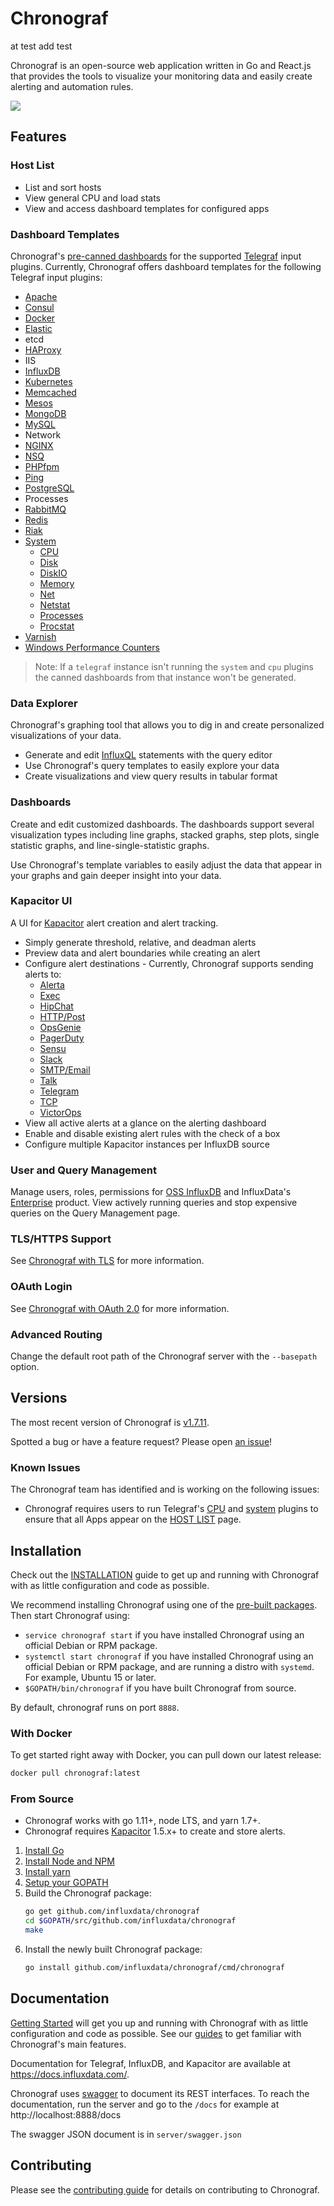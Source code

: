# Chronograf

at test
add test

Chronograf is an open-source web application written in Go and React.js that
provides the tools to visualize your monitoring data and easily create alerting
and automation rules.

<p align="left">
  <img src="https://github.com/influxdata/chronograf/blob/master/docs/images/overview-readme.png"/>
</p>

## Features

### Host List

- List and sort hosts
- View general CPU and load stats
- View and access dashboard templates for configured apps

### Dashboard Templates

Chronograf's
[pre-canned dashboards](https://github.com/influxdata/chronograf/tree/master/canned)
for the supported [Telegraf](https://github.com/influxdata/telegraf) input
plugins. Currently, Chronograf offers dashboard templates for the following
Telegraf input plugins:

- [Apache](https://github.com/influxdata/telegraf/blob/master/plugins/inputs/apache)
- [Consul](https://github.com/influxdata/telegraf/blob/master/plugins/inputs/consul)
- [Docker](https://github.com/influxdata/telegraf/blob/master/plugins/inputs/docker)
- [Elastic](https://github.com/influxdata/telegraf/blob/master/plugins/inputs/elasticsearch)
- etcd
- [HAProxy](https://github.com/influxdata/telegraf/blob/master/plugins/inputs/haproxy)
- IIS
- [InfluxDB](https://github.com/influxdata/telegraf/blob/master/plugins/inputs/influxdb)
- [Kubernetes](https://github.com/influxdata/telegraf/blob/master/plugins/inputs/kubernetes)
- [Memcached](https://github.com/influxdata/telegraf/blob/master/plugins/inputs/memcached)
- [Mesos](https://github.com/influxdata/telegraf/blob/master/plugins/inputs/mesos)
- [MongoDB](https://github.com/influxdata/telegraf/blob/master/plugins/inputs/mongodb)
- [MySQL](https://github.com/influxdata/telegraf/blob/master/plugins/inputs/mysql)
- Network
- [NGINX](https://github.com/influxdata/telegraf/blob/master/plugins/inputs/nginx)
- [NSQ](https://github.com/influxdata/telegraf/blob/master/plugins/inputs/nsq)
- [PHPfpm](https://github.com/influxdata/telegraf/blob/master/plugins/inputs/phpfpm)
- [Ping](https://github.com/influxdata/telegraf/blob/master/plugins/inputs/ping)
- [PostgreSQL](https://github.com/influxdata/telegraf/blob/master/plugins/inputs/postgresql)
- Processes
- [RabbitMQ](https://github.com/influxdata/telegraf/blob/master/plugins/inputs/rabbitmq)
- [Redis](https://github.com/influxdata/telegraf/blob/master/plugins/inputs/redis)
- [Riak](https://github.com/influxdata/telegraf/blob/master/plugins/inputs/riak)
- [System](https://github.com/influxdata/telegraf/blob/master/plugins/inputs/system/SYSTEM_README.md)
  - [CPU](https://github.com/influxdata/telegraf/blob/master/plugins/inputs/system/CPU_README.md)
  - [Disk](https://github.com/influxdata/telegraf/blob/master/plugins/inputs/system/DISK_README.md)
  - [DiskIO](https://github.com/influxdata/telegraf/blob/master/plugins/inputs/system/disk.go#L136)
  - [Memory](https://github.com/influxdata/telegraf/blob/master/plugins/inputs/system/MEM_README.md)
  - [Net](https://github.com/influxdata/telegraf/blob/master/plugins/inputs/system/net.go)
  - [Netstat](https://github.com/influxdata/telegraf/blob/master/plugins/inputs/system/NETSTAT_README.md)
  - [Processes](https://github.com/influxdata/telegraf/blob/master/plugins/inputs/system/PROCESSES_README.md)
  - [Procstat](https://github.com/influxdata/telegraf/blob/master/plugins/inputs/procstat/README.md)
- [Varnish](https://github.com/influxdata/telegraf/blob/master/plugins/inputs/varnish)
- [Windows Performance Counters](https://github.com/influxdata/telegraf/blob/master/plugins/inputs/win_perf_counters)

> Note: If a `telegraf` instance isn't running the `system` and `cpu` plugins
> the canned dashboards from that instance won't be generated.

### Data Explorer

Chronograf's graphing tool that allows you to dig in and create personalized
visualizations of your data.

- Generate and edit
  [InfluxQL](https://docs.influxdata.com/influxdb/latest/query_language/)
  statements with the query editor
- Use Chronograf's query templates to easily explore your data
- Create visualizations and view query results in tabular format

### Dashboards

Create and edit customized dashboards. The dashboards support several
visualization types including line graphs, stacked graphs, step plots, single
statistic graphs, and line-single-statistic graphs.

Use Chronograf's template variables to easily adjust the data that appear in
your graphs and gain deeper insight into your data.

### Kapacitor UI

A UI for [Kapacitor](https://github.com/influxdata/kapacitor) alert creation and
alert tracking.

- Simply generate threshold, relative, and deadman alerts
- Preview data and alert boundaries while creating an alert
- Configure alert destinations - Currently, Chronograf supports sending alerts
  to:
  - [Alerta](https://docs.influxdata.com/kapacitor/latest/nodes/alert_node/#alerta)
  - [Exec](https://docs.influxdata.com/kapacitor/latest/nodes/alert_node/#exec)
  - [HipChat](https://docs.influxdata.com/kapacitor/latest/nodes/alert_node/#hipchat)
  - [HTTP/Post](https://docs.influxdata.com/kapacitor/latest/nodes/alert_node/#post)
  - [OpsGenie](https://docs.influxdata.com/kapacitor/latest/nodes/alert_node/#opsgenie)
  - [PagerDuty](https://docs.influxdata.com/kapacitor/latest/nodes/alert_node/#pagerduty)
  - [Sensu](https://docs.influxdata.com/kapacitor/latest/nodes/alert_node/#sensu)
  - [Slack](https://docs.influxdata.com/kapacitor/latest/nodes/alert_node/#slack)
  - [SMTP/Email](https://docs.influxdata.com/kapacitor/latest/nodes/alert_node/#email)
  - [Talk](https://docs.influxdata.com/kapacitor/latest/nodes/alert_node/#talk)
  - [Telegram](https://docs.influxdata.com/kapacitor/latest/nodes/alert_node/#telegram)
  - [TCP](https://docs.influxdata.com/kapacitor/latest/nodes/alert_node/#tcp)
  - [VictorOps](https://docs.influxdata.com/kapacitor/latest/nodes/alert_node/#victorops)
- View all active alerts at a glance on the alerting dashboard
- Enable and disable existing alert rules with the check of a box
- Configure multiple Kapacitor instances per InfluxDB source

### User and Query Management

Manage users, roles, permissions for
[OSS InfluxDB](https://github.com/influxdata/influxdb) and InfluxData's
[Enterprise](https://docs.influxdata.com/enterprise/v1.6/) product. View
actively running queries and stop expensive queries on the Query Management
page.

### TLS/HTTPS Support

See
[Chronograf with TLS](https://github.com/influxdata/chronograf/blob/master/docs/tls.md)
for more information.

### OAuth Login

See
[Chronograf with OAuth 2.0](https://github.com/influxdata/chronograf/blob/master/docs/auth.md)
for more information.

### Advanced Routing

Change the default root path of the Chronograf server with the `--basepath`
option.

## Versions

The most recent version of Chronograf is
[v1.7.11](https://www.influxdata.com/downloads/).

Spotted a bug or have a feature request? Please open
[an issue](https://github.com/influxdata/chronograf/issues/new)!

### Known Issues

The Chronograf team has identified and is working on the following issues:

- Chronograf requires users to run Telegraf's
  [CPU](https://github.com/influxdata/telegraf/blob/master/plugins/inputs/system/CPU_README.md)
  and
  [system](https://github.com/influxdata/telegraf/blob/master/plugins/inputs/system/SYSTEM_README.md)
  plugins to ensure that all Apps appear on the
  [HOST LIST](https://github.com/influxdata/chronograf/blob/master/docs/GETTING_STARTED.md#host-list)
  page.

## Installation

Check out the
[INSTALLATION](https://docs.influxdata.com/chronograf/latest/introduction/installation/)
guide to get up and running with Chronograf with as little configuration and
code as possible.

We recommend installing Chronograf using one of the
[pre-built packages](https://influxdata.com/downloads/#chronograf). Then start
Chronograf using:

- `service chronograf start` if you have installed Chronograf using an official
  Debian or RPM package.
- `systemctl start chronograf` if you have installed Chronograf using an
  official Debian or RPM package, and are running a distro with `systemd`. For
  example, Ubuntu 15 or later.
- `$GOPATH/bin/chronograf` if you have built Chronograf from source.

By default, chronograf runs on port `8888`.

### With Docker

To get started right away with Docker, you can pull down our latest release:

```sh
docker pull chronograf:latest
```

### From Source

- Chronograf works with go 1.11+, node LTS, and yarn 1.7+.
- Chronograf requires [Kapacitor](https://github.com/influxdata/kapacitor)
  1.5.x+ to create and store alerts.

1. [Install Go](https://golang.org/doc/install)
1. [Install Node and NPM](https://nodejs.org/en/download/)
1. [Install yarn](https://yarnpkg.com/docs/install)
1. [Setup your GOPATH](https://golang.org/doc/code.html#GOPATH)
1. Build the Chronograf package:
   ```bash
   go get github.com/influxdata/chronograf
   cd $GOPATH/src/github.com/influxdata/chronograf
   make
   ```
1. Install the newly built Chronograf package:
   ```bash
   go install github.com/influxdata/chronograf/cmd/chronograf
   ```

## Documentation

[Getting Started](https://docs.influxdata.com/chronograf/latest/introduction/getting-started/)
will get you up and running with Chronograf with as little configuration and
code as possible. See our
[guides](https://docs.influxdata.com/chronograf/latest/guides/) to get familiar
with Chronograf's main features.

Documentation for Telegraf, InfluxDB, and Kapacitor are available at
https://docs.influxdata.com/.

Chronograf uses
[swagger](https://swagger.io/specification) to
document its REST interfaces. To reach the documentation, run the server and go
to the `/docs` for example at http://localhost:8888/docs

The swagger JSON document is in `server/swagger.json`

## Contributing

Please see the [contributing guide](CONTRIBUTING.md) for details on contributing
to Chronograf.
